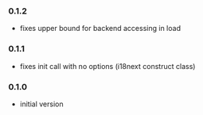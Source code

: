 ### 0.1.2
- fixes upper bound for backend accessing in load

### 0.1.1
- fixes init call with no options (i18next construct class)

### 0.1.0
- initial version
